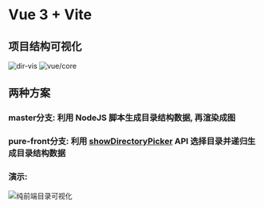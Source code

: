 # Vue 3 + Vite

 
## 项目结构可视化
![dir-vis](https://zerdocs.oss-cn-shanghai.aliyuncs.com/febasis/2023-02-12-15-41-36.png) 
![vue/core](https://zerdocs.oss-cn-shanghai.aliyuncs.com/febasis/202302121550366.gif)


## 两种方案
### master分支: 利用 NodeJS 脚本生成目录结构数据, 再渲染成图  
### pure-front分支: 利用 [showDirectoryPicker](https://developer.mozilla.org/en-US/docs/Web/API/Window/showDirectoryPicker) API 选择目录并递归生成目录结构数据 

### 演示:
![纯前端目录可视化](https://zerdocs.oss-cn-shanghai.aliyuncs.com/febasis/202302142110460.gif)